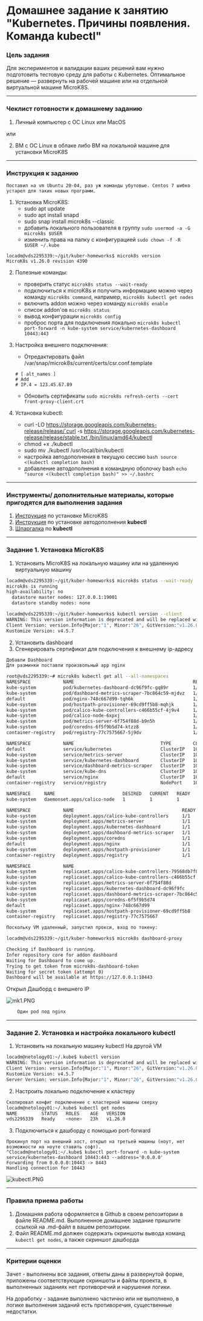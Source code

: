 # Домашнее задание к занятию "Kubernetes. Причины появления. Команда kubectl"

### Цель задания

Для экспериментов и валидации ваших решений вам нужно подготовить тестовую среду для работы с Kubernetes. Оптимальное решение — развернуть на рабочей машине или на отдельной виртуальной машине MicroK8S.

------

### Чеклист готовности к домашнему заданию

1. Личный компьютер с ОС Linux или MacOS 

или

2. ВМ c ОС Linux в облаке либо ВМ на локальной машине для установки MicroK8S  

------

### Инструкция к заданию
```
Поставил на vm Ubuntu 20-04, раз уж команды убутовые. Centos 7 шибко устарел для таких новых программ.
```
1. Установка MicroK8S:
    - sudo apt update
    - sudo apt install snapd
    - sudo snap install microk8s --classic
    - добавить локального пользователя в группу `sudo usermod -a -G microk8s $USER`
    - изменить права на папку с конфигурацией `sudo chown -f -R $USER ~/.kube`
```
locadm@vds2295339:~/git/kuber-homeworks$ microk8s version
MicroK8s v1.26.0 revision 4390
```

2. Полезные команды:
    - проверить статус `microk8s status --wait-ready`
    - подключиться к microK8s и получить информацию можно через команду `microk8s command`, например, `microk8s kubectl get nodes`
    - включить addon можно через команду `microk8s enable` 
    - список addon'ов `microk8s status`
    - вывод конфигурации `microk8s config`
    - проброс порта для подключения локально `microk8s kubectl port-forward -n kube-system service/kubernetes-dashboard 10443:443`


3. Настройка внешнего подключения:
    - Отредактировать файл /var/snap/microk8s/current/certs/csr.conf.template
    ```shell
    # [ alt_names ]
    # Add
    # IP.4 = 123.45.67.89
    ```
    - Обновить сертификаты `sudo microk8s refresh-certs --cert front-proxy-client.crt`

4. Установка kubectl:
    - curl -LO https://storage.googleapis.com/kubernetes-release/release/`curl -s https://storage.googleapis.com/kubernetes-release/release/stable.txt`/bin/linux/amd64/kubectl
    - chmod +x ./kubectl
    - sudo mv ./kubectl /usr/local/bin/kubectl 
    - настройка автодополнения в текущую сессию `bash source <(kubectl completion bash)`
    - добавление автодополнения в командную оболочку bash `echo "source <(kubectl completion bash)" >> ~/.bashrc`

------

### Инструменты/ дополнительные материалы, которые пригодятся для выполнения задания

1. [Инструкция](https://microk8s.io/docs/getting-started) по установке MicroK8S
2. [Инструкция](https://kubernetes.io/ru/docs/reference/kubectl/cheatsheet/#bash) по установке автодополнения **kubectl**
3. [Шпаргалка](https://kubernetes.io/ru/docs/reference/kubectl/cheatsheet/) по **kubectl**

------

### Задание 1. Установка MicroK8S

1. Установить MicroK8S на локальную машину или на удаленную виртуальную машину
```bash
locadm@vds2295339:~/git/kuber-homeworks$ microk8s status --wait-ready
microk8s is running
high-availability: no
  datastore master nodes: 127.0.0.1:19001
  datastore standby nodes: none
```

```bash
locadm@vds2295339:~/git/kuber-homeworks$ kubectl version --client
WARNING: This version information is deprecated and will be replaced with the output from kubectl version --short.  Use --output=yaml|json to get the full version.
Client Version: version.Info{Major:"1", Minor:"26", GitVersion:"v1.26.0", GitCommit:"b46a3f887ca979b1a5d14fd39cb1af43e7e5d12d", GitTreeState:"clean", BuildDate:"2022-12-08T19:58:30Z", GoVersion:"go1.19.4", Compiler:"gc", Platform:"linux/amd64"}
Kustomize Version: v4.5.7
```
2. Установить dashboard
3. Сгенерировать сертификат для подключения к внешнему ip-адресу
```bash
Добавли Dashboard
Для разминки поставли произвольный app nginx

root@vds2295339:~# microk8s kubectl get all --all-namespaces
NAMESPACE            NAME                                            READY   STATUS    RESTARTS   AGE
kube-system          pod/kubernetes-dashboard-dc96f9fc-gq89r         1/1     Running   0          49m
kube-system          pod/dashboard-metrics-scraper-7bc864c59-mjdvz   1/1     Running   0          49m
default              pod/nginx-748c667d99-tqh6k                      1/1     Running   0          48m
kube-system          pod/hostpath-provisioner-69cd9ff5b8-mqhjk       1/1     Running   0          33m
kube-system          pod/calico-kube-controllers-c466b55cf-4j9v4     1/1     Running   0          53m
kube-system          pod/calico-node-6xpxj                           1/1     Running   0          53m
kube-system          pod/metrics-server-6f754f88d-b9n5h              1/1     Running   0          51m
kube-system          pod/coredns-6f5f9b5d74-ktzz8                    1/1     Running   0          49m
container-registry   pod/registry-77c7575667-5j9dv                   1/1     Running   0          20m

NAMESPACE            NAME                                TYPE        CLUSTER-IP      EXTERNAL-IP   PORT(S)                  AGE
default              service/kubernetes                  ClusterIP   10.152.183.1    <none>        443/TCP                  53m
kube-system          service/metrics-server              ClusterIP   10.152.183.78   <none>        443/TCP                  51m
kube-system          service/kubernetes-dashboard        ClusterIP   10.152.183.72   <none>        443/TCP                  51m
kube-system          service/dashboard-metrics-scraper   ClusterIP   10.152.183.48   <none>        8000/TCP                 51m
kube-system          service/kube-dns                    ClusterIP   10.152.183.10   <none>        53/UDP,53/TCP,9153/TCP   50m
default              service/nginx                       ClusterIP   10.152.183.81   <none>        80/TCP                   45m
container-registry   service/registry                    NodePort    10.152.183.63   <none>        5000:32000/TCP           20m

NAMESPACE     NAME                         DESIRED   CURRENT   READY   UP-TO-DATE   AVAILABLE   NODE SELECTOR            AGE
kube-system   daemonset.apps/calico-node   1         1         1       1            1           kubernetes.io/os=linux   53m

NAMESPACE            NAME                                        READY   UP-TO-DATE   AVAILABLE   AGE
kube-system          deployment.apps/calico-kube-controllers     1/1     1            1           53m
kube-system          deployment.apps/metrics-server              1/1     1            1           51m
kube-system          deployment.apps/kubernetes-dashboard        1/1     1            1           51m
kube-system          deployment.apps/dashboard-metrics-scraper   1/1     1            1           51m
kube-system          deployment.apps/coredns                     1/1     1            1           50m
default              deployment.apps/nginx                       1/1     1            1           48m
kube-system          deployment.apps/hostpath-provisioner        1/1     1            1           33m
container-registry   deployment.apps/registry                    1/1     1            1           20m

NAMESPACE            NAME                                                  DESIRED   CURRENT   READY   AGE
kube-system          replicaset.apps/calico-kube-controllers-79568db7f8    0         0         0       53m
kube-system          replicaset.apps/calico-kube-controllers-c466b55cf     1         1         1       53m
kube-system          replicaset.apps/metrics-server-6f754f88d              1         1         1       51m
kube-system          replicaset.apps/kubernetes-dashboard-dc96f9fc         1         1         1       49m
kube-system          replicaset.apps/dashboard-metrics-scraper-7bc864c59   1         1         1       49m
kube-system          replicaset.apps/coredns-6f5f9b5d74                    1         1         1       49m
default              replicaset.apps/nginx-748c667d99                      1         1         1       48m
kube-system          replicaset.apps/hostpath-provisioner-69cd9ff5b8       1         1         1       33m
container-registry   replicaset.apps/registry-77c7575667                   1         1         1       20m

Поскольку VM удаленный, запустил прокси, вход по токену:

locadm@vds2295339:~/git/kuber-homeworks$ microk8s dashboard-proxy

Checking if Dashboard is running.
Infer repository core for addon dashboard
Waiting for Dashboard to come up.
Trying to get token from microk8s-dashboard-token
Waiting for secret token (attempt 0)
Dashboard will be available at https://127.0.0.1:10443
```

Открыл Дашборд с внешнего IP

![mk1.PNG](mk1.PNG)

```bash
    Один pod под nginx
```
------

### Задание 2. Установка и настройка локального kubectl
1. Установить на локальную машину kubectl
На другой VM
```bash
locadm@netology01:~/.kube$ kubectl version
WARNING: This version information is deprecated and will be replaced with the output from kubectl version --short.  Use --output=yaml|json to get the full version.
Client Version: version.Info{Major:"1", Minor:"26", GitVersion:"v1.26.0", GitCommit:"b46a3f887ca979b1a5d14fd39cb1af43e7e5d12d", GitTreeState:"clean", BuildDate:"2022-12-08T19:58:30Z", GoVersion:"go1.19.4", Compiler:"gc", Platform:"linux/amd64"}
Kustomize Version: v4.5.7
Server Version: version.Info{Major:"1", Minor:"26", GitVersion:"v1.26.0", GitCommit:"b46a3f887ca979b1a5d14fd39cb1af43e7e5d12d", GitTreeState:"clean", BuildDate:"2022-12-09T15:09:52Z", GoVersion:"go1.19.4", Compiler:"gc", Platform:"linux/amd64"}
```
2. Настроить локально подключение к кластеру
```bash
Скопировал конфиг подключение с кластерной машины сверху
locadm@netology01:~/.kube$ kubectl get nodes
NAME         STATUS   ROLES    AGE   VERSION
vds2295339   Ready    <none>   23h   v1.26.0
```
3. Подключиться к дашборду с помощью port-forward
```
Прокинул порт на внешний хост, открыл на третьей машины (ноут, нет возможности на ноуте ставить софт).
^Clocadm@netology01:~/.kube$ kubectl port-forward -n kube-system service/kubernetes-dashboard 10443:443 --address='0.0.0.0'
Forwarding from 0.0.0.0:10443 -> 8443
Handling connection for 10443
```
![kubectl.PNG](kubectl.PNG)

------

### Правила приема работы

1. Домашняя работа оформляется в Github в своем репозитории в файле README.md. Выполненное домашнее задание пришлите ссылкой на .md-файл в вашем репозитории.
2. Файл README.md должен содержать скриншоты вывода команд `kubectl get nodes`, а также скриншот дашборда

------

### Критерии оценки
Зачет - выполнены все задания, ответы даны в развернутой форме, приложены соответствующие скриншоты и файлы проекта, в выполненных заданиях нет противоречий и нарушения логики.

На доработку - задание выполнено частично или не выполнено, в логике выполнения заданий есть противоречия, существенные недостатки.
